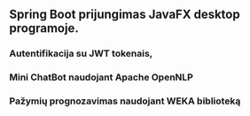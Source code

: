 ## Spring Boot prijungimas JavaFX desktop programoje.

### Autentifikacija su JWT tokenais, 
### Mini ChatBot naudojant Apache OpenNLP
### Pažymių prognozavimas naudojant WEKA biblioteką
